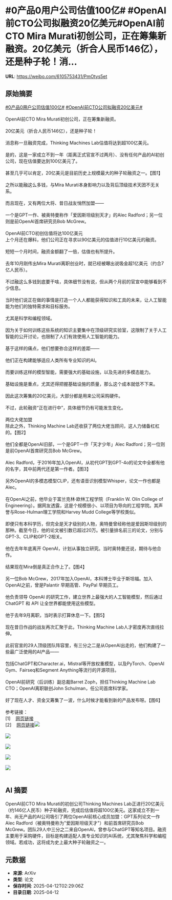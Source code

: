 # #0产品0用户公司估值100亿# #OpenAI前CTO公司拟融资20亿美元#OpenAI前CTO Mira Murati初创公司，正在筹集新融资。20亿美元（折合人民币146亿），还是种子轮！消...

**URL**: https://weibo.com/6105753431/PmOtys5et

## 原始摘要

<a href="https://m.weibo.cn/search?containerid=231522type%3D1%26t%3D10%26q%3D%230%E4%BA%A7%E5%93%810%E7%94%A8%E6%88%B7%E5%85%AC%E5%8F%B8%E4%BC%B0%E5%80%BC100%E4%BA%BF%23&amp;extparam=%230%E4%BA%A7%E5%93%810%E7%94%A8%E6%88%B7%E5%85%AC%E5%8F%B8%E4%BC%B0%E5%80%BC100%E4%BA%BF%23" data-hide=""><span class="surl-text">#0产品0用户公司估值100亿#</span></a> <a href="https://m.weibo.cn/search?containerid=231522type%3D1%26t%3D10%26q%3D%23OpenAI%E5%89%8DCTO%E5%85%AC%E5%8F%B8%E6%8B%9F%E8%9E%8D%E8%B5%8420%E4%BA%BF%E7%BE%8E%E5%85%83%23&amp;extparam=%23OpenAI%E5%89%8DCTO%E5%85%AC%E5%8F%B8%E6%8B%9F%E8%9E%8D%E8%B5%8420%E4%BA%BF%E7%BE%8E%E5%85%83%23" data-hide=""><span class="surl-text">#OpenAI前CTO公司拟融资20亿美元#</span></a><br><br>OpenAI前CTO Mira Murati初创公司，正在筹集新融资。<br><br>20亿美元（折合人民币146亿），还是种子轮！<br><br>消息称一旦融资完成，Thinking Machines Lab估值将达到超100亿美元。<br><br>是的，这是一家成立不到一年（距离正式官宣不过两月）、没有任何产品的AI初创公司，现在估值要达到100亿美元了。<br><br>甚至几乎可以肯定，20亿美元是目前历史上规模最大的种子轮融资之一。【图1】<br><br>之所以能融这么多钱，与Mira Murati本身影响力以及背后顶级技术天团不无关系。<br><br>而且现在，又有两位大将、昔日战友悄然加盟——<br><br>一个是GPT一作、被奥特曼称作「爱因斯坦级别天才」的Alec Radford；另一位则是前OpenAI首席研究员Bob McGrew。<br><br>OpenAI前CTO初创估值将达100亿美元<br>上个月还在爆料，他们公司正在寻求以90亿美元的估值进行10亿美元的融资。<br><br>短短一个月时间，融资金额翻了一倍，估值也有所提升。<br><br>去年10月刚传出Mira Murati离职创业时，就已经被曝出说吸金超1亿美元（约合7亿人民币）。<br><br>不过融这么多钱到底要干啥，具体细节没有说，但从两个月前的官宣中能够看到不少信息。<br><br>当时他们说正在做的事情是打造一个人人都能获得知识和工具的未来，让人工智能能为他们的独特需求和目标服务。<br><br>尤其是科学和编程领域。<br><br>因为关于如何训练这些系统的知识主要集中在顶级研究实验室，这限制了关于人工智能的公开讨论，也限制了人们有效使用人工智能的能力。<br><br>基于这样的痛点，他们想要弥合这样的差距——<br><br>他们正在构建能够适应人类所有专业知识的AI。<br><br>而要训练这样的模型智能，需要强大的基础设施，以及先进的多模态能力。<br><br>基础设施是重点，尤其还得把握基础设施的质量，那么这个成本就低不下来。<br><br>因此这次筹集的20亿美元，大部分都是用来公司采购硬件。<br><br>不过，此轮融资“正在进行中”，具体细节仍有可能发生变化。<br><br>两位大佬加盟<br>除此之外，Thinking Machine Lab还收获了两位大佬当顾问，这人力储备杠杠的。【图2】<br><br>他们全都是OpenAI旧部，一个是GPT一作「天才少年」Alec Radford；另一位则是前OpenAI首席研究员Bob McGrew。<br><br>Alec Radford，于2016年加入OpenAI，从初代GPT到GPT-4o的论文中全都有他的名字，其中前两代还是第一作者。【图3】<br><br>另外OpenAI的多模态模型CLIP，还有语音识别模型Whisper，论文一作也都是Alec。<br><br>在OpenAI之前，他毕业于富兰克林·欧林工程学院（Franklin W. Olin College of Engineering）。据网友透露，这是个规模很小、以项目为导向的工程学院。其声誉与Rose-Hulman理工学院和Harvey Mudd College等学校类似。<br><br>即便只有本科学历，但完全是天才级别的人物，奥特曼曾经称他是爱因斯坦级别的那种。截至今日，他的论文被引数已超过20万。被引量排名前三的论文，分别与GPT-3、CLIP和GPT-2相关。<br><br>他在去年年底离开 OpenAI，计划从事独立研究。当时奥特曼还说，期待与他合作。<br><br>结果现在Mira倒是真正合作上了。【图4】<br><br>另一位Bob McGrew，2017年加入OpenAI，本科博士毕业于斯坦福。加入OpenAI之前，曾是Palantir 早期高管、PayPal 早期员工。<br><br>他负责领导 OpenAI 的研究工作，建立世界上最强大的人工智能模型，然后通过 ChatGPT 和 API 让全世界都能使用这些模型。<br><br>他于去年9月离职，当时表示打算休息一下。【图5】<br><br>现在昔日作战的战友再次汇聚于此，Thinking Machine Lab人才密度再次直线拉伸。<br><br>此前官宣的29人顶级团队阵容里，有三分之二是从OpenAI出走的，他们构建了一些最广泛使用的AI产品——<br><br>包括ChatGPT和Character.ai，Mistral等开放权重模型，以及PyTorch、OpenAI Gym、Fairseq和Segment Anything等流行的开源项目。<br><br>OpenAI前研究（后训练）副总裁Barret Zoph，担任Thinking Machine Lab CTO；OpenAI离职联创John Schulman，任公司首席科学家。<br><br>好了现在人才、资金又筹集了一波，什么时候才能看到新的产品发布呀。【图6】<br><br>参考链接：<br>[1]<a href="https://weibo.cn/sinaurl?u=https%3A%2F%2Fwww.businessinsider.com%2Fmira-murati-new-ai-startup-thinking-machines-funding-2025-4" data-hide=""><span class="url-icon"><img style="width: 1rem;height: 1rem" src="https://h5.sinaimg.cn/upload/2015/09/25/3/timeline_card_small_web_default.png" referrerpolicy="no-referrer"></span><span class="surl-text">网页链接</span></a><br>[2]<a href="https://weibo.cn/sinaurl?u=https%3A%2F%2Ftechcrunch.com%2F2025%2F04%2F08%2Fmira-muratis-ai-startup-gains-prominent-ex-openai-advisers%2F" data-hide=""><span class="url-icon"><img style="width: 1rem;height: 1rem" src="https://h5.sinaimg.cn/upload/2015/09/25/3/timeline_card_small_web_default.png" referrerpolicy="no-referrer"></span><span class="surl-text">网页链接</span></a><img style="" src="https://tvax2.sinaimg.cn/large/006Fd7o3ly1i0d8jibyd9j30h20iggq9.jpg" referrerpolicy="no-referrer"><br><br><img style="" src="https://tvax2.sinaimg.cn/large/006Fd7o3ly1i0d8ji6hqvj30rc08k74k.jpg" referrerpolicy="no-referrer"><br><br><img style="" src="https://tvax1.sinaimg.cn/large/006Fd7o3ly1i0d8jiczlej30b40b4wgq.jpg" referrerpolicy="no-referrer"><br><br><img style="" src="https://tvax3.sinaimg.cn/large/006Fd7o3ly1i0d8ji7neyj306e06m0sw.jpg" referrerpolicy="no-referrer"><br><br><img style="" src="https://tvax1.sinaimg.cn/large/006Fd7o3ly1i0d8jic5upj3085085taf.jpg" referrerpolicy="no-referrer"><br><br>

## AI 摘要

OpenAI前CTO Mira Murati的初创公司Thinking Machines Lab正进行20亿美元（约146亿人民币）种子轮融资，完成后估值将超100亿美元。这家成立不到一年、尚无产品的AI公司吸引了两位OpenAI前核心成员加盟：GPT系列论文一作Alec Radford（被奥特曼称为"爱因斯坦级天才"）和前首席研究员Bob McGrew。团队29人中三分之二来自OpenAI，曾参与ChatGPT等知名项目。融资主要用于采购硬件，目标是构建适配人类专业知识的AI系统，尤其聚焦科学和编程领域。若成功，这将成为史上最大种子轮融资之一。

## 元数据

- **来源**: ArXiv
- **类型**: 论文
- **保存时间**: 2025-04-12T02:29:06Z
- **目录日期**: 2025-04-12
